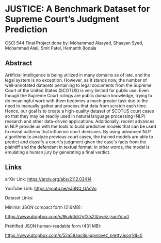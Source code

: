 # JUSTICE: A Benchmark Dataset for Supreme Court’s Judgment Prediction

CSCI 544 Final Project done by: Mohammed Alsayed, Shaayan Syed, Mohammad Alali, Smit Patel, Hemanth Bodala


## Abstract
Artificial intelligence is being utilized in many domains as of late, and the legal system is no exception. However, as it stands now, the number of well-annotated datasets pertaining to legal documents from the Supreme Court of the United States (SCOTUS) is very limited for public use. Even though the Supreme Court rulings are public domain knowledge, trying to do meaningful work with them becomes a much greater task due to the need to manually gather and process that data from scratch each time. Hence, our goal is to create a high-quality dataset of SCOTUS court cases so that they may be readily used in natural language processing (NLP) research and other data-driven applications. Additionally, recent advances in NLP provide us with the tools to build predictive models that can be used to reveal patterns that influence court decisions. By using advanced NLP algorithms to analyze previous court cases, the trained models are able to predict and classify a court's judgment given the case's facts from the plaintiff and the defendant in textual format; in other words, the model is emulating a human jury by generating a final verdict.

## Links

arXiv Link: https://arxiv.org/abs/2112.03414

YouTube Link: https://youtu.be/vJ6NQ_UAcVo

Dataset Links:

Minimal JSON compact form (216MB):

https://www.dropbox.com/s/9kyk0dr2gf3ls23/oyez.json?dl=0

Prettified JSON human-readable form (431 MB):

https://www.dropbox.com/s/52a58aac8iujupv/oyez_pretty.json?dl=0
